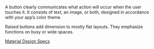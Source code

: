 A button clearly communicates what action will occur when the user touches it.
It consists of text, an image, or both, designed in accordance with your app’s
color theme.

Raised buttons add dimension to mostly flat layouts. They emphasize functions on busy or wide spaces.

[Material Design Specs](https://www.google.com/design/spec/components/buttons.html#buttons-raised-buttons)
